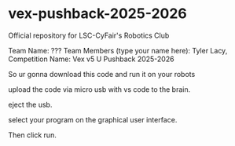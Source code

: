 # vex-pushback-2025-2026
Official repository for LSC-CyFair's Robotics Club

Team Name: ???
Team Members (type your name here):
Tyler Lacy, 
Competition Name: Vex v5 U Pushback 2025-2026

So ur gonna download this code and run it on your robots

upload the code via micro usb with vs code to the brain.

eject the usb.

select your program on the graphical user interface.

Then click run.

